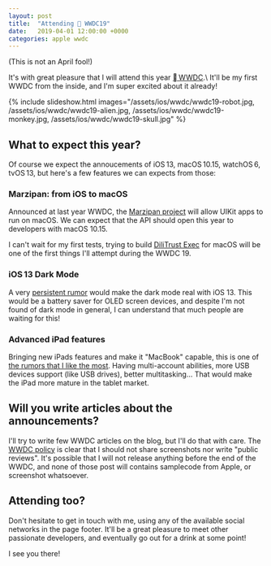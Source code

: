 ```yaml
---
layout: post
title:  "Attending  WWDC19"
date:   2019-04-01 12:00:00 +0000
categories: apple wwdc
---
```


(This is not an April fool!)

It's with great pleasure that I will attend this year [ WWDC][wwdc].\\
It'll be my first WWDC from the inside, and I'm super excited about it already!

<!--more-->

{% include slideshow.html images="/assets/ios/wwdc/wwdc19-robot.jpg, /assets/ios/wwdc/wwdc19-alien.jpg, /assets/ios/wwdc/wwdc19-monkey.jpg, /assets/ios/wwdc/wwdc19-skull.jpg" %}

## What to expect this year?

Of course we expect the annoucements of iOS 13, macOS 10.15, watchOS 6, tvOS 13, but here's a few features we can expects from those:

### Marzipan: from iOS to macOS

Announced at last year WWDC, the [Marzipan project][marzipan] will allow UIKit apps to run on macOS. We can expect that the API should open this year to developers with macOS 10.15.

I can't wait for my first tests, trying to build [DiliTrust Exec][dilitrust-exec] for macOS will be one of the first things I'll attempt during the WWDC 19.

### iOS 13 Dark Mode

A very [persistent rumor][dark-mode] would make the dark mode real with iOS 13. This would be a battery saver for OLED screen devices, and despite I'm not found of dark mode in general, I can understand that much people are waiting for this!

### Advanced iPad features

Bringing new iPads features and make it "MacBook" capable, this is one of [the rumors that I like the most][ipad-features].
Having multi-account abilities, more USB devices support (like USB drives), better multitasking... That would make the iPad more mature in the tablet market.

## Will you write articles about the announcements?

I'll try to write few WWDC articles on the blog, but I'll do that with care. The [WWDC policy][wwdc-policy] is clear that I should not share screenshots nor write "public reviews". It's possible that I will not release anything before the end of the WWDC, and none of those post will contains samplecode from Apple, or screenshot whatsoever.

## Attending too?

Don't hesitate to get in touch with me, using any of the available social networks in the page footer. It'll be a great pleasure to meet other passionate developers, and eventually go out for a drink at some point!

I see you there!

[wwdc]: https://developer.apple.com/wwdc19/
[marzipan]: https://9to5mac.com/guides/marzipan/
[dilitrust-exec]: https://www.dilitrust.com/solution/exec/
[dark-mode]: https://9to5mac.com/2019/02/01/ios-13-dark-mode-rumor/
[ipad-features]: https://9to5mac.com/2019/03/31/ios-13-on-ipad/
[wwdc-policy]: https://developer.apple.com/wwdc19/policy/

